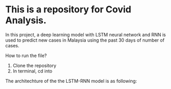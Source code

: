 # This is a repository for Covid Analysis. #

In this project, a deep learning model with LSTM neural network and RNN is used to predict new
cases in Malaysia using the past 30 days of number of cases.

How to run the file?

1. Clone the repository
2. In terminal, cd into

The architechture of the the LSTM-RNN model is as following:
